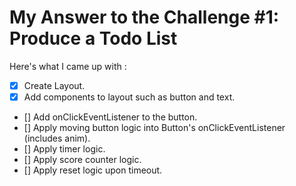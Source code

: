 # My Answer to the Challenge #1: Produce a Todo List
Here's what I came up with :
* [X] Create Layout.
* [X] Add components to layout such as button and text.
* [] Add onClickEventListener to the button.
* [] Apply moving button logic into Button's onClickEventListener (includes anim).
* [] Apply timer logic.
* [] Apply score counter logic.
* [] Apply reset logic upon timeout.